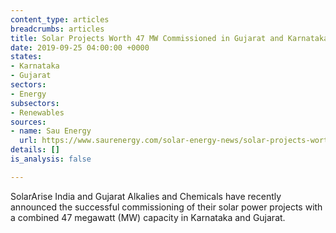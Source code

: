 ```yaml
---
content_type: articles
breadcrumbs: articles
title: Solar Projects Worth 47 MW Commissioned in Gujarat and Karnataka
date: 2019-09-25 04:00:00 +0000
states:
- Karnataka
- Gujarat
sectors:
- Energy
subsectors:
- Renewables
sources:
- name: Sau Energy
  url: https://www.saurenergy.com/solar-energy-news/solar-projects-worth-47-mw-commissioned-in-gujarat-and-karnataka
details: []
is_analysis: false

---
```

SolarArise India and Gujarat Alkalies and Chemicals have recently announced the successful commissioning of their solar power projects with a combined 47 megawatt (MW) capacity in Karnataka and Gujarat.